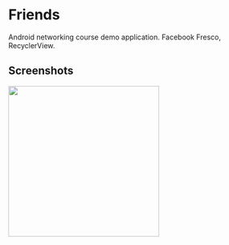 # Friends

Android networking course demo application. Facebook Fresco, RecyclerView.

## Screenshots

<img src="https://user-images.githubusercontent.com/1444991/29998102-4e633820-8ff0-11e7-8895-88bc73f125e2.png" width="300">
